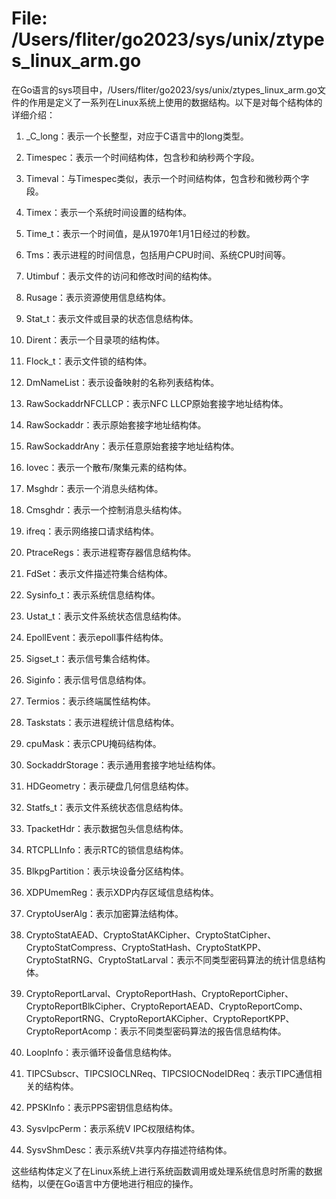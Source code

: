 # File: /Users/fliter/go2023/sys/unix/ztypes_linux_arm.go

在Go语言的sys项目中，/Users/fliter/go2023/sys/unix/ztypes_linux_arm.go文件的作用是定义了一系列在Linux系统上使用的数据结构。以下是对每个结构体的详细介绍：

1. _C_long：表示一个长整型，对应于C语言中的long类型。

2. Timespec：表示一个时间结构体，包含秒和纳秒两个字段。

3. Timeval：与Timespec类似，表示一个时间结构体，包含秒和微秒两个字段。

4. Timex：表示一个系统时间设置的结构体。

5. Time_t：表示一个时间值，是从1970年1月1日经过的秒数。

6. Tms：表示进程的时间信息，包括用户CPU时间、系统CPU时间等。

7. Utimbuf：表示文件的访问和修改时间的结构体。

8. Rusage：表示资源使用信息结构体。

9. Stat_t：表示文件或目录的状态信息结构体。

10. Dirent：表示一个目录项的结构体。

11. Flock_t：表示文件锁的结构体。

12. DmNameList：表示设备映射的名称列表结构体。

13. RawSockaddrNFCLLCP：表示NFC LLCP原始套接字地址结构体。

14. RawSockaddr：表示原始套接字地址结构体。

15. RawSockaddrAny：表示任意原始套接字地址结构体。

16. Iovec：表示一个散布/聚集元素的结构体。

17. Msghdr：表示一个消息头结构体。

18. Cmsghdr：表示一个控制消息头结构体。

19. ifreq：表示网络接口请求结构体。

20. PtraceRegs：表示进程寄存器信息结构体。

21. FdSet：表示文件描述符集合结构体。

22. Sysinfo_t：表示系统信息结构体。

23. Ustat_t：表示文件系统状态信息结构体。

24. EpollEvent：表示epoll事件结构体。

25. Sigset_t：表示信号集合结构体。

26. Siginfo：表示信号信息结构体。

27. Termios：表示终端属性结构体。

28. Taskstats：表示进程统计信息结构体。

29. cpuMask：表示CPU掩码结构体。

30. SockaddrStorage：表示通用套接字地址结构体。

31. HDGeometry：表示硬盘几何信息结构体。

32. Statfs_t：表示文件系统状态信息结构体。

33. TpacketHdr：表示数据包头信息结构体。

34. RTCPLLInfo：表示RTC的锁信息结构体。

35. BlkpgPartition：表示块设备分区结构体。

36. XDPUmemReg：表示XDP内存区域信息结构体。

37. CryptoUserAlg：表示加密算法结构体。

38. CryptoStatAEAD、CryptoStatAKCipher、CryptoStatCipher、CryptoStatCompress、CryptoStatHash、CryptoStatKPP、CryptoStatRNG、CryptoStatLarval：表示不同类型密码算法的统计信息结构体。

39. CryptoReportLarval、CryptoReportHash、CryptoReportCipher、CryptoReportBlkCipher、CryptoReportAEAD、CryptoReportComp、CryptoReportRNG、CryptoReportAKCipher、CryptoReportKPP、CryptoReportAcomp：表示不同类型密码算法的报告信息结构体。

40. LoopInfo：表示循环设备信息结构体。

41. TIPCSubscr、TIPCSIOCLNReq、TIPCSIOCNodeIDReq：表示TIPC通信相关的结构体。

42. PPSKInfo：表示PPS密钥信息结构体。

43. SysvIpcPerm：表示系统V IPC权限结构体。

44. SysvShmDesc：表示系统V共享内存描述符结构体。

这些结构体定义了在Linux系统上进行系统函数调用或处理系统信息时所需的数据结构，以便在Go语言中方便地进行相应的操作。


